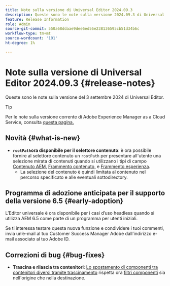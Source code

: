 ```yaml
---
title: Note sulla versione di Universal Editor 2024.09.3
description: Queste sono le note sulla versione 2024.09.3 di Universal Editor.
feature: Release Information
role: Admin
source-git-commit: 550a68ddaae9dee6ed56e238136595cb51d34b6c
workflow-type: tm+mt
source-wordcount: '191'
ht-degree: 1%

---
```



# Note sulla versione di Universal Editor 2024.09.3 {#release-notes}

Queste sono le note sulla versione del 3 settembre 2024 di Universal Editor.

>[!TIP]
>
>Per le note sulla versione corrente di Adobe Experience Manager as a Cloud Service, consulta [questa pagina.](/help/release-notes/release-notes-cloud/release-notes-current.md)

## Novità {#what-is-new}

* **`rootPath`ora disponibile per il selettore contenuto**: è ora possibile fornire al selettore contenuto un `rootPath` per presentare all&#39;utente una selezione mirata di contenuti quando si utilizzano i tipi di campo [Contenuto AEM,](/help/implementing/universal-editor/field-types.md#aem-content) [Frammento contenuto,](/help/implementing/universal-editor/field-types.md#content-fragment) e [Frammento esperienza](/help/implementing/universal-editor/field-types.md#experience-fragment).
   * La selezione del contenuto è quindi limitata al contenuto nel percorso specificato e alle eventuali sottodirectory.

## Programma di adozione anticipata per il supporto della versione 6.5 {#early-adoption}

L’Editor universale è ora disponibile per i casi d’uso headless quando si utilizza AEM 6.5 come parte di un programma per utenti iniziali.

Se ti interessa testare questa nuova funzione e condividere i tuoi commenti, invia un’e-mail al tuo Customer Success Manager Adobe dall’indirizzo e-mail associato al tuo Adobe ID.

## Correzioni di bug {#bug-fixes}

* **Trascina e rilascia tra contenitori**: [Lo spostamento di componenti tra contenitori diversi tramite trascinamento](/help/sites-cloud/authoring/universal-editor/authoring.md#reordering-components) rispetta ora [filtri componenti](/help/implementing/universal-editor/customizing.md#filtering-components) sia nell&#39;origine che nella destinazione.
